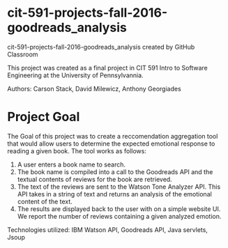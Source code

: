 # cit-591-projects-fall-2016-goodreads_analysis
cit-591-projects-fall-2016-goodreads_analysis created by GitHub Classroom


This project was created as a final project in CIT 591 Intro to Software Engineering at the University of Pennsylvannia.

Authors: Carson Stack, David Milewicz, Anthony Georgiades


# Project Goal
The Goal of this project was to create a reccomendation aggregation tool that would allow users to determine the expected emotional response to reading a given book. The tool works as follows: 
1. A user enters a book name to search.
2. The book name is compiled into a call to the Goodreads API and the textual contents of reviews for the book are retrieved.
3. The text of the reviews are sent to the Watson Tone Analyzer API. This API takes in a string of text and returns an analysis of the emotional content of the text. 
4. The results are displayed back to the user with on a simple website UI. We report the number of reviews containing a given analyzed emotion. 

Technologies utilized: IBM Watson API, Goodreads API, Java servlets, Jsoup
